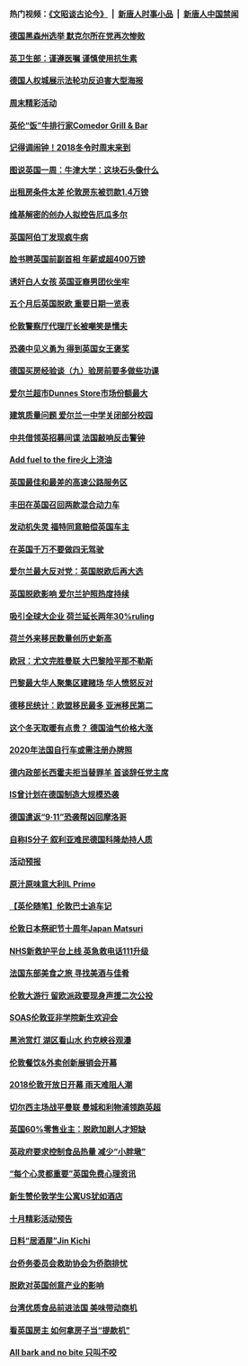 #### 热门视频：[《文昭谈古论今》](https://github.com/gfw-breaker/wenzhao/blob/master/README.md?t=10290633) &nbsp;|&nbsp; [新唐人时事小品](https://github.com/gfw-breaker/ntdtv-comedy/blob/master/README.md?t=10290633) &nbsp;|&nbsp; [新唐人中国禁闻](https://github.com/gfw-breaker/ntdtv-news/blob/master/README.md?t=10290633)

#### [德国黑森州选举 默克尔所在党再次惨败](../pages/nsc974/n10814355.md?t=10290633) 

#### [英卫生部：谨遵医嘱 谨慎使用抗生素](../pages/nsc974/n10814251.md?t=10290633) 

#### [德国人权城展示法轮功反迫害大型海报](../pages/nsc974/n10813515.md?t=10290633) 

#### [周末精彩活动](../pages/nsc974/n10813060.md?t=10290633) 

#### [英伦“饭”牛排行家Comedor Grill & Bar](../pages/nsc974/n10813052.md?t=10290633) 

#### [记得调闹钟！2018冬令时周末来到](../pages/nsc974/n10813042.md?t=10290633) 

#### [图说英国一周：牛津大学：这块石头像什么](../pages/nsc974/n10813028.md?t=10290633) 

#### [出租房条件太差 伦敦房东被罚款1.4万镑](../pages/nsc974/n10813024.md?t=10290633) 

#### [维基解密的创办人拟控告厄瓜多尔](../pages/nsc974/n10813022.md?t=10290633) 

#### [英国阿伯丁发现疯牛病](../pages/nsc974/n10813015.md?t=10290633) 

#### [脸书聘英国前副首相 年薪或超400万镑](../pages/nsc974/n10813003.md?t=10290633) 

#### [诱奸白人女孩 英国亚裔男团伙坐牢](../pages/nsc974/n10812999.md?t=10290633) 

#### [五个月后英国脱欧 重要日期一览表](../pages/nsc974/n10812997.md?t=10290633) 

#### [伦敦警察厅代理厅长被嘲笑是懦夫](../pages/nsc974/n10812994.md?t=10290633) 

#### [恐袭中见义勇为 得到英国女王褒奖](../pages/nsc974/n10812990.md?t=10290633) 

#### [德国买房经验谈（九）验房前要多做些功课](../pages/nsc974/n10810647.md?t=10290633) 

#### [爱尔兰超市Dunnes Store市场份额最大](../pages/nsc974/n10810621.md?t=10290633) 

#### [建筑质量问题 爱尔兰一中学关闭部分校园](../pages/nsc974/n10810599.md?t=10290633) 

#### [中共借领英招募间谍 法国敲响反击警钟](../pages/nsc974/n10808700.md?t=10290633) 

#### [Add fuel to the fire火上浇油](../pages/nsc974/n10808877.md?t=10290633) 

#### [英国最佳和最差的高速公路服务区](../pages/nsc974/n10808870.md?t=10290633) 

#### [丰田在英国召回两款混合动力车](../pages/nsc974/n10808859.md?t=10290633) 

#### [发动机失灵 福特同意赔偿英国车主](../pages/nsc974/n10808842.md?t=10290633) 

#### [在英国千万不要做四无驾驶](../pages/nsc974/n10808828.md?t=10290633) 

#### [爱尔兰最大反对党：英国脱欧后再大选](../pages/nsc974/n10808028.md?t=10290633) 

#### [英国脱欧影响 爱尔兰护照热度持续](../pages/nsc974/n10808001.md?t=10290633) 

#### [吸引全球大企业 荷兰延长两年30%ruling](../pages/nsc974/n10807940.md?t=10290633) 

#### [荷兰外来移民数量创历史新高](../pages/nsc974/n10807850.md?t=10290633) 

#### [欧冠：尤文完胜曼联 大巴黎险平那不勒斯](../pages/nsc974/n10806938.md?t=10290633) 

#### [巴黎最大华人聚集区建赌场 华人愤怒反对](../pages/nsc974/n10805445.md?t=10290633) 

#### [德移民统计：欧盟移民最多 亚洲移民第二](../pages/nsc974/n10805377.md?t=10290633) 

#### [这个冬天取暖有点贵？ 德国油气价格大涨](../pages/nsc974/n10805323.md?t=10290633) 

#### [2020年法国自行车或需注册办牌照](../pages/nsc974/n10805517.md?t=10290633) 

#### [德内政部长西霍夫拒当替罪羊 首谈辞任党主席](../pages/nsc974/n10805185.md?t=10290633) 

#### [IS曾计划在德国制造大规模恐袭](../pages/nsc974/n10803787.md?t=10290633) 

#### [德国遣返“9·11”恐袭帮凶回摩洛哥](../pages/nsc974/n10803883.md?t=10290633) 

#### [自称IS分子 叙利亚难民德国科隆劫持人质](../pages/nsc974/n10803842.md?t=10290633) 

#### [活动预报](../pages/nsc974/n10803032.md?t=10290633) 

#### [原汁原味意大利IL Primo](../pages/nsc974/n10802970.md?t=10290633) 

#### [【英伦随笔】伦敦巴士追车记](../pages/nsc974/n10802956.md?t=10290633) 

#### [伦敦日本祭祀节十周年Japan Matsuri](../pages/nsc974/n10802926.md?t=10290633) 

#### [NHS新救护平台上线 英急救电话111升级](../pages/nsc974/n10802902.md?t=10290633) 

#### [法国东部美食之旅 寻找美酒与佳肴](../pages/nsc974/n10801640.md?t=10290633) 

#### [伦敦大游行 留欧派政要现身声援二次公投](../pages/nsc974/n10801279.md?t=10290633) 

#### [SOAS伦敦亚非学院新生欢迎会](../pages/nsc974/n10800385.md?t=10290633) 

#### [黑池赏灯 湖区看山水 约克峡谷观瀑](../pages/nsc974/n10800379.md?t=10290633) 

#### [伦敦餐饮&外卖创新展销会开幕](../pages/nsc974/n10800370.md?t=10290633) 

#### [2018伦敦开放日开幕 雨天难阻人潮](../pages/nsc974/n10800357.md?t=10290633) 

#### [切尔西主场战平曼联 曼城和利物浦领跑英超](../pages/nsc974/n10799387.md?t=10290633) 

#### [英国60%零售业主：脱欧加剧人才短缺](../pages/nsc974/n10798814.md?t=10290633) 

#### [英政府要求控制食品热量 减少“小胖墩”](../pages/nsc974/n10798915.md?t=10290633) 

#### [“每个心灵都重要”英国免费心理资讯](../pages/nsc974/n10798906.md?t=10290633) 

#### [新生赞伦敦学生公寓US犹如酒店](../pages/nsc974/n10798881.md?t=10290633) 

#### [十月精彩活动预告](../pages/nsc974/n10798869.md?t=10290633) 

#### [日料“居酒屋”Jin Kichi](../pages/nsc974/n10798856.md?t=10290633) 

#### [台侨务委员会救助协会为侨胞排忧](../pages/nsc974/n10798830.md?t=10290633) 

#### [脱欧对英国创意产业的影响](../pages/nsc974/n10798806.md?t=10290633) 

#### [台湾优质食品前进法国 美味带动商机](../pages/nsc974/n10796380.md?t=10290633) 

#### [看英国房主 如何拿房子当“提款机”](../pages/nsc974/n10795639.md?t=10290633) 

#### [All bark and no bite 只叫不咬](../pages/nsc974/n10795626.md?t=10290633) 

